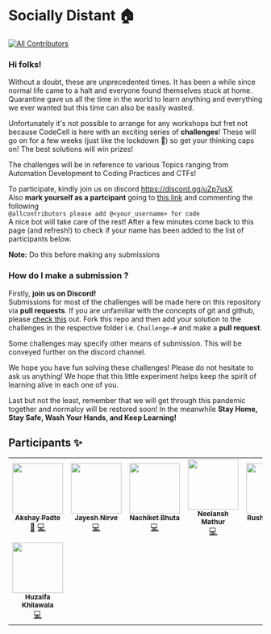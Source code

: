 # Socially Distant 🏠
<!-- ALL-CONTRIBUTORS-BADGE:START - Do not remove or modify this section -->
[![All Contributors](https://img.shields.io/badge/all_contributors-8-orange.svg?style=flat-square)](#contributors-)
<!-- ALL-CONTRIBUTORS-BADGE:END -->
### Hi folks!

Without a doubt, these are unprecedented times. It has been a while since normal life came to a halt and everyone found themselves stuck at home. Quarantine gave us all the time in the world to learn anything and everything we ever wanted but this time can also be easily wasted. 

Unfortunately it's not possible to arrange for any workshops but fret not because CodeCell is here with an exciting series of **challenges**! These will go on for a few weeks (just like the lockdown 🤭) so get your thinking caps on! The best solutions will win prizes!

The challenges will be in reference to various Topics ranging from Automation Development to Coding Practices and CTFs!


To participate, kindly join us on discord https://discord.gg/uZp7usX  
Also **mark yourself as a partcipant** going to [this link](https://github.com/kjsce-codecell/SociallyDistant/issues/1) and commenting the following   
`@allcontributors please add @<your_username> for code`   
A nice bot will take care of the rest! After a few minutes come back to this page (and refresh!) to check if your name has been added to the list of participants below.

**Note:** Do this before making any submissions

### How do I make a submission ?
Firstly, **join us on Discord!**  
Submissions for most of the challenges will be made here on this repository via **pull requests**. If you are unfamiliar with the concepts of git and github, please [check this](https://www.youtube.com/watch?v=MJUJ4wbFm_A) out.
Fork this repo and then add your solution to the challenges in the respective folder i.e. `Challenge-#` and make a **pull request**.


Some challenges may specify other means of submission. This will be conveyed further on the discord channel.


We hope you have fun solving these challenges! Please do not hesitate to ask us anything! We hope that this little experiment helps keep the spirit of learning alive in each one of you. 

Last but not the least, remember that we will get through this pandemic together and normalcy will be restored soon! In the meanwhile **Stay Home, Stay Safe, Wash Your Hands, and Keep Learning!**


## Participants ✨

<!-- ALL-CONTRIBUTORS-LIST:START - Do not remove or modify this section -->
<!-- prettier-ignore-start -->
<!-- markdownlint-disable -->
<table>
  <tr>
    <td align="center"><a href="https://github.com/akshay-99"><img src="https://avatars0.githubusercontent.com/u/38867671?v=4" width="100px;" alt=""/><br /><sub><b>Akshay Padte</b></sub></a><br /><a href="https://github.com/kjsce-codecell/SociallyDistant/commits?author=akshay-99" title="Documentation">📖</a> <a href="https://github.com/kjsce-codecell/SociallyDistant/commits?author=akshay-99" title="Code">💻</a></td>
    <td align="center"><a href="http://technodisaster.me"><img src="https://avatars0.githubusercontent.com/u/52817235?v=4" width="100px;" alt=""/><br /><sub><b>Jayesh Nirve</b></sub></a><br /><a href="https://github.com/kjsce-codecell/SociallyDistant/commits?author=Techno-Disaster" title="Code">💻</a></td>
    <td align="center"><a href="https://nachiketbhuta.co"><img src="https://avatars3.githubusercontent.com/u/30868728?v=4" width="100px;" alt=""/><br /><sub><b>Nachiket Bhuta</b></sub></a><br /><a href="https://github.com/kjsce-codecell/SociallyDistant/commits?author=nachiketbhuta" title="Code">💻</a></td>
    <td align="center"><a href="https://github.com/neelansh15"><img src="https://avatars3.githubusercontent.com/u/53081208?v=4" width="100px;" alt=""/><br /><sub><b>Neelansh Mathur</b></sub></a><br /><a href="https://github.com/kjsce-codecell/SociallyDistant/commits?author=neelansh15" title="Code">💻</a></td>
    <td align="center"><a href="https://github.com/RusherRG"><img src="https://avatars3.githubusercontent.com/u/35848285?v=4" width="100px;" alt=""/><br /><sub><b>Rushang Gajjal</b></sub></a><br /><a href="https://github.com/kjsce-codecell/SociallyDistant/commits?author=RusherRG" title="Code">💻</a></td>
    <td align="center"><a href="https://github.com/Syn3rman"><img src="https://avatars1.githubusercontent.com/u/31011197?v=4" width="100px;" alt=""/><br /><sub><b>Aditya Prajapati</b></sub></a><br /><a href="https://github.com/kjsce-codecell/SociallyDistant/commits?author=Syn3rman" title="Code">💻</a></td>
    <td align="center"><a href="https://github.com/hetzz"><img src="https://avatars2.githubusercontent.com/u/39834439?v=4" width="100px;" alt=""/><br /><sub><b>Hetal Kuvadia</b></sub></a><br /><a href="https://github.com/kjsce-codecell/SociallyDistant/commits?author=hetzz" title="Code">💻</a></td>
  </tr>
  <tr>
    <td align="center"><a href="https://github.com/RedHeadphone"><img src="https://avatars2.githubusercontent.com/u/55500003?v=4" width="100px;" alt=""/><br /><sub><b>Huzaifa Khilawala</b></sub></a><br /><a href="https://github.com/kjsce-codecell/SociallyDistant/commits?author=RedHeadphone" title="Code">💻</a></td>
  </tr>
</table>

<!-- markdownlint-enable -->
<!-- prettier-ignore-end -->
<!-- ALL-CONTRIBUTORS-LIST:END -->
